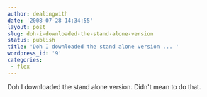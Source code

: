 ```yaml
---
author: dealingwith
date: '2008-07-28 14:34:55'
layout: post
slug: doh-i-downloaded-the-stand-alone-version
status: publish
title: 'Doh I downloaded the stand alone version ... '
wordpress_id: '9'
categories:
 - flex
---
```


Doh I downloaded the stand alone version. Didn't mean to do that.

